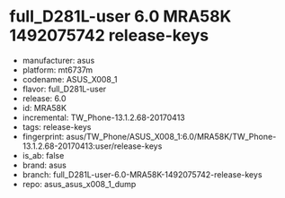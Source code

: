 # full_D281L-user 6.0 MRA58K 1492075742 release-keys
- manufacturer: asus
- platform: mt6737m
- codename: ASUS_X008_1
- flavor: full_D281L-user
- release: 6.0
- id: MRA58K
- incremental: TW_Phone-13.1.2.68-20170413
- tags: release-keys
- fingerprint: asus/TW_Phone/ASUS_X008_1:6.0/MRA58K/TW_Phone-13.1.2.68-20170413:user/release-keys
- is_ab: false
- brand: asus
- branch: full_D281L-user-6.0-MRA58K-1492075742-release-keys
- repo: asus_asus_x008_1_dump
